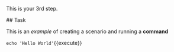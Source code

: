 This is your 3rd step.

## Task

This is an _example_ of creating a scenario and running a **command**

`echo 'Hello World'`{{execute}}